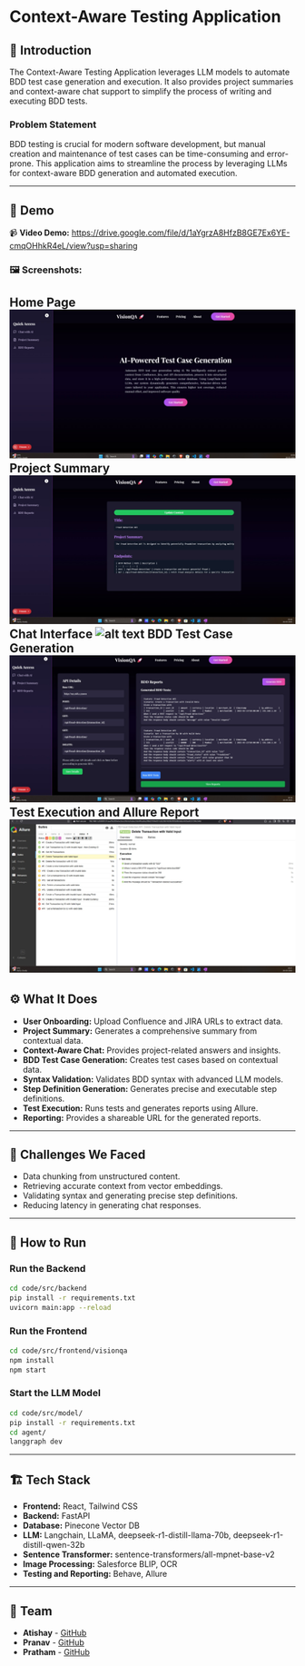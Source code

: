 # Context-Aware Testing Application

## 🎯 Introduction
The Context-Aware Testing Application leverages LLM models to automate BDD test case generation and execution. It also provides project summaries and context-aware chat support to simplify the process of writing and executing BDD tests.

### Problem Statement
BDD testing is crucial for modern software development, but manual creation and maintenance of test cases can be time-consuming and error-prone. This application aims to streamline the process by leveraging LLMs for context-aware BDD generation and automated execution.

---

## 🎥 Demo 
📹 **Video Demo:** https://drive.google.com/file/d/1aYgrzA8HfzB8GE7Ex6YE-cmqOHhkR4eL/view?usp=sharing 

### 🖼️ Screenshots:
Home Page
![alt text](artifacts/arch/image.png)
Project Summary
![alt text](artifacts/arch/image-3.png)
Chat Interface
![alt text](artifacts/arch/image1.png)
BDD Test Case Generation
![alt text](artifacts/arch/image-2.png)
Test Execution and Allure Report
![alt text](artifacts/arch/image-4.png)
---

## ⚙️ What It Does
- **User Onboarding:** Upload Confluence and JIRA URLs to extract data.
- **Project Summary:** Generates a comprehensive summary from contextual data.
- **Context-Aware Chat:** Provides project-related answers and insights.
- **BDD Test Case Generation:** Creates test cases based on contextual data.
- **Syntax Validation:** Validates BDD syntax with advanced LLM models.
- **Step Definition Generation:** Generates precise and executable step definitions.
- **Test Execution:** Runs tests and generates reports using Allure.
- **Reporting:** Provides a shareable URL for the generated reports.

---

## 🚧 Challenges We Faced
- Data chunking from unstructured content.
- Retrieving accurate context from vector embeddings.
- Validating syntax and generating precise step definitions.
- Reducing latency in generating chat responses.

---

## 🏃 How to Run

### Run the Backend
```bash
cd code/src/backend
pip install -r requirements.txt
uvicorn main:app --reload
```

### Run the Frontend
```bash
cd code/src/frontend/visionqa
npm install
npm start
```

### Start the LLM Model
```bash
cd code/src/model/
pip install -r requirements.txt
cd agent/
langgraph dev
```

---

## 🏗️ Tech Stack
- **Frontend:** React, Tailwind CSS
- **Backend:** FastAPI
- **Database:** Pinecone Vector DB
- **LLM:** Langchain, LLaMA, deepseek-r1-distill-llama-70b, deepseek-r1-distill-qwen-32b
- **Sentence Transformer:** sentence-transformers/all-mpnet-base-v2
- **Image Processing:** Salesforce BLIP, OCR
- **Testing and Reporting:** Behave, Allure

---

## 👥 Team
- **Atishay** - [GitHub](https://github.com/apatni24) 
- **Pranav** - [GitHub](https://github.com/psharma-4) 
- **Pratham** - [GitHub](https://github.com/pr-atha-m)

